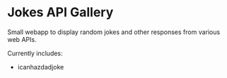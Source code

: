 # Jokes API Gallery

Small webapp to display random jokes and other responses from various web APIs.

Currently includes:
* icanhazdadjoke
